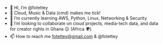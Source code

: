 - 👋 Hi, I’m @fotettey
- 👀 Cloud, Music & Data (cmd) makes me tick!
- 🌱 I’m currently learning AWS, Python, Linux, Networking & Security
- 💞️ I’m looking to collaborate on cloud projects, media-tech data, and data for creator rights in Ghana 😉 (Africa 🌍)
- 📫 How to reach me fotettey@gmail.com & @fotettey

<!---
fotettey/fotettey is a ✨ special ✨ repository because its `README.md` (this file) appears on your GitHub profile.
You can click the Preview link to take a look at your changes.
--->
